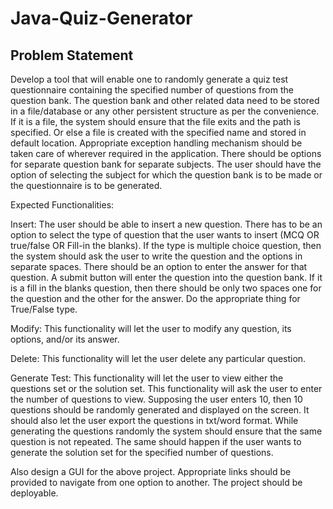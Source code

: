 # Java-Quiz-Generator

## Problem Statement

Develop a tool that will enable one to randomly generate a quiz test
questionnaire containing the specified number of questions from the question bank. The question bank
and other related data need to be stored in a file/database or any other persistent structure as per the
convenience. If it is a file, the system should ensure that the file exits and the path is specified. Or else a
file is created with the specified name and stored in default location. Appropriate exception handling
mechanism should be taken care of wherever required in the application. There should be options for
separate question bank for separate subjects. The user should have the option of selecting the subject for
which the question bank is to be made or the questionnaire is to be generated.

Expected Functionalities:

Insert: The user should be able to insert a new question. There has to be an option to select the type of
question that the user wants to insert (MCQ OR true/false OR Fill-in the blanks). If the type is multiple
choice question, then the system should ask the user to write the question and the options in separate
spaces. There should be an option to enter the answer for that question. A submit button will enter the
question into the question bank. If it is a fill in the blanks question, then there should be only two spaces
one for the question and the other for the answer. Do the appropriate thing for True/False type.

Modify: This functionality will let the user to modify any question, its options, and/or its answer.

Delete: This functionality will let the user delete any particular question.

Generate Test: This functionality will let the user to view either the questions set or the solution set. This
functionality will ask the user to enter the number of questions to view. Supposing the user enters 10,
then 10 questions should be randomly generated and displayed on the screen. It should also let the user
export the questions in txt/word format. While generating the questions randomly the system should
ensure that the same question is not repeated. The same should happen if the user wants to generate the
solution set for the specified number of questions.

Also design a GUI for the above project. Appropriate links
should be provided to navigate from one option to another. The project should be deployable.
